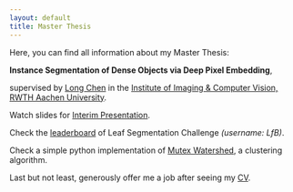 ```yaml
---
layout: default
title: Master Thesis
---
```


Here, you can find all information about my Master Thesis: 

**Instance Segmentation of Dense Objects via Deep Pixel Embedding**,

supervised by <a href="https://www.lfb.rwth-aachen.de/en/institute/team/chen/" target="_blank">Long Chen</a> in the <a href="https://www.lfb.rwth-aachen.de/en/" target="_blank">Institute of Imaging & Computer Vision, RWTH Aachen University</a>.

Watch slides for <a href="https://yuliwu.github.io/cloud/ma/slide-interim/" target="_blank">Interim Presentation</a>.

Check the <a href="https://competitions.codalab.org/competitions/18405#results" target="_blank">leaderboard</a> of Leaf Segmentation Challenge *(username: LfB)*.

Check a simple python implementation of <a href="https://gist.github.com/yuliwu/7b1e05952a0653d7877761d9eec3a200" target="_blank">Mutex Watershed</a>, a clustering algorithm.


Last but not least, generously offer me a job after seeing my <a href="https://yuliwu.github.io/cv/en/" target="_blank">CV</a>.